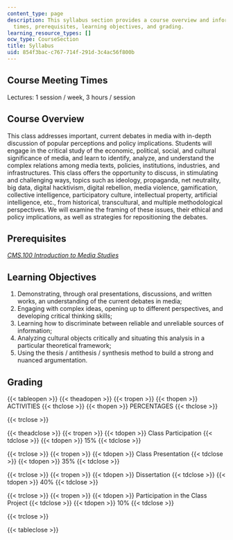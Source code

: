 ```yaml
---
content_type: page
description: This syllabus section provides a course overview and information on meeting
  times, prerequisites, learning objectives, and grading.
learning_resource_types: []
ocw_type: CourseSection
title: Syllabus
uid: 854f3bac-c767-714f-291d-3c4ac56f800b
---
```


Course Meeting Times
--------------------

Lectures: 1 session / week, 3 hours / session

Course Overview
---------------

This class addresses important, current debates in media with in-depth discussion of popular perceptions and policy implications. Students will engage in the critical study of the economic, political, social, and cultural significance of media, and learn to identify, analyze, and understand the complex relations among media texts, policies, institutions, industries, and infrastructures. This class offers the opportunity to discuss, in stimulating and challenging ways, topics such as ideology, propaganda, net neutrality, big data, digital hacktivism, digital rebellion, media violence, gamification, collective intelligence, participatory culture, intellectual property, artificial intelligence, etc., from historical, transcultural, and multiple methodological perspectives. We will examine the framing of these issues, their ethical and policy implications, as well as strategies for repositioning the debates.

Prerequisites
-------------

[_CMS.100 Introduction to Media Studies_](/courses/cms-100-introduction-to-media-studies-fall-2014)

Learning Objectives
-------------------

1.  Demonstrating, through oral presentations, discussions, and written works, an understanding of the current debates in media;
2.  Engaging with complex ideas, opening up to different perspectives, and developing critical thinking skills;
3.  Learning how to discriminate between reliable and unreliable sources of information;
4.  Analyzing cultural objects critically and situating this analysis in a particular theoretical framework;
5.  Using the thesis / antithesis / synthesis method to build a strong and nuanced argumentation.

Grading
-------

{{< tableopen >}}
{{< theadopen >}}
{{< tropen >}}
{{< thopen >}}
ACTIVITIES
{{< thclose >}}
{{< thopen >}}
PERCENTAGES
{{< thclose >}}

{{< trclose >}}

{{< theadclose >}}
{{< tropen >}}
{{< tdopen >}}
Class Participation
{{< tdclose >}}
{{< tdopen >}}
15%
{{< tdclose >}}

{{< trclose >}}
{{< tropen >}}
{{< tdopen >}}
Class Presentation
{{< tdclose >}}
{{< tdopen >}}
35%
{{< tdclose >}}

{{< trclose >}}
{{< tropen >}}
{{< tdopen >}}
Dissertation
{{< tdclose >}}
{{< tdopen >}}
40%
{{< tdclose >}}

{{< trclose >}}
{{< tropen >}}
{{< tdopen >}}
Participation in the Class Project
{{< tdclose >}}
{{< tdopen >}}
10%
{{< tdclose >}}

{{< trclose >}}

{{< tableclose >}}